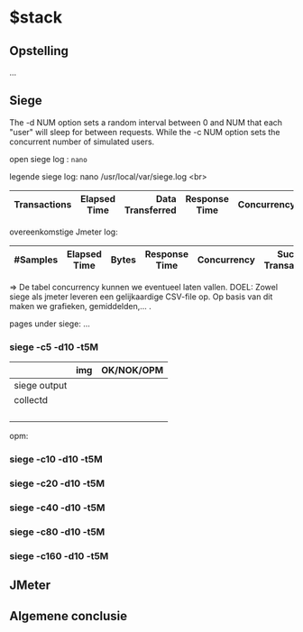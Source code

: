 # $stack
## Opstelling
...

## Siege

The -d NUM option sets a random interval between 0 and NUM that each "user" will sleep for between requests. While the -c NUM option sets the concurrent number of simulated users.


open siege log : ```nano  ```

legende siege log: nano /usr/local/var/siege.log <br\>

|  Transactions | Elapsed Time  | Data Transferred | Response Time | Concurrency | Succesful Transactions | Failed Transactions    |
| ------------- |:-------------:| ----------------:| ------------- |:-----------:| ----------------------:| ----------------------:|

overeenkomstige Jmeter log:

|  #Samples | Elapsed Time  | Bytes | Response Time | Concurrency | Succesful Transactions | Failed Transactions    |
| ------------- |:-------------:| ----------------:| ------------- |:-----------:| ----------------------:| ----------------------:|


=> De tabel concurrency kunnen we eventueel laten vallen.
DOEL: Zowel siege als jmeter leveren een gelijkaardige CSV-file op. Op basis van dit maken we grafieken, gemiddelden,... .

pages under siege: ...

### siege -c5 -d10 -t5M
|               | img           |OK/NOK/OPM  |
| ------------- |:-------------:| ----------:|
| siege output  | ![]()         |            |
| collectd      | ![]()         |            |
|               | ![]()         |            |
|               | ![]()         |            |
|               | ![]()         |            |
|               | ![]()         |            |

opm:

### siege -c10 -d10 -t5M

### siege -c20 -d10 -t5M

### siege -c40 -d10 -t5M

### siege -c80 -d10 -t5M

### siege -c160 -d10 -t5M

## JMeter

## Algemene conclusie
